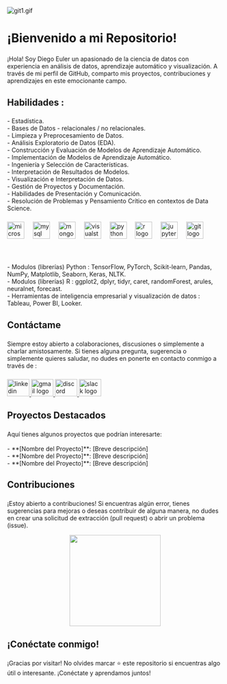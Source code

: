 ![git1.gif](https://github.com/Euler81/Euler81/blob/main/git1.gif)



<h1 align="left">¡Bienvenido a mi Repositorio!</h1>

###

<p align="left">¡Hola! Soy Diego Euler un apasionado de la ciencia de datos con experiencia en análisis de datos, aprendizaje automático y visualización. A través de mi perfil de GitHub, comparto mis proyectos, contribuciones y aprendizajes en este emocionante campo.</p>

###

<h2 align="left">Habilidades :</h2>

###

<p align="left">- Estadística.<br>- Bases de Datos - relacionales / no relacionales.<br>- Limpieza y Preprocesamiento de Datos.<br>- Análisis Exploratorio de Datos (EDA).<br>- Construcción y Evaluación de Modelos de Aprendizaje Automático.<br>- Implementación de Modelos de Aprendizaje Automático.<br>- Ingeniería y Selección de Características.<br>- Interpretación de Resultados de Modelos.<br>- Visualización e Interpretación de Datos.<br>- Gestión de Proyectos y Documentación.<br>- Habilidades de Presentación y Comunicación.<br>- Resolución de Problemas y Pensamiento Crítico en contextos de Data Science.</p>

###

<div align="left">
  <img src="https://cdn.jsdelivr.net/gh/devicons/devicon/icons/microsoftsqlserver/microsoftsqlserver-plain.svg" height="40" alt="microsoftsqlserver logo"  />
  <img width="12" />
  <img src="https://cdn.jsdelivr.net/gh/devicons/devicon/icons/mysql/mysql-original.svg" height="40" alt="mysql logo"  />
  <img width="12" />
  <img src="https://cdn.jsdelivr.net/gh/devicons/devicon/icons/mongodb/mongodb-original.svg" height="40" alt="mongodb logo"  />
  <img width="12" />
  <img src="https://cdn.jsdelivr.net/gh/devicons/devicon/icons/visualstudio/visualstudio-plain.svg" height="40" alt="visualstudio logo"  />
  <img width="12" />
  <img src="https://cdn.jsdelivr.net/gh/devicons/devicon/icons/python/python-original.svg" height="40" alt="python logo"  />
  <img width="12" />
  <img src="https://cdn.jsdelivr.net/gh/devicons/devicon/icons/r/r-original.svg" height="40" alt="r logo"  />
  <img width="12" />
  <img src="https://cdn.jsdelivr.net/gh/devicons/devicon/icons/jupyter/jupyter-original.svg" height="40" alt="jupyter logo"  />
  <img width="12" />
  <img src="https://cdn.jsdelivr.net/gh/devicons/devicon/icons/git/git-original.svg" height="40" alt="git logo"  />
</div>

###






<br clear="both">

<p align="left">- Modulos (librerías) Python : TensorFlow, PyTorch, Scikit-learn, Pandas, NumPy, Matplotlib, Seaborn, Keras, NLTK.<br>- Modulos (librerías) R : ggplot2, dplyr, tidyr, caret, randomForest, arules, neuralnet, forecast.<br>- Herramientas de inteligencia empresarial y visualización de datos : Tableau, Power BI, Looker.</p>





###

<h2 align="left">Contáctame</h2>

###

<p align="left">Siempre estoy abierto a colaboraciones, discusiones o simplemente a charlar amistosamente. Si tienes alguna pregunta, sugerencia o simplemente quieres saludar, no dudes en ponerte en contacto conmigo a través de :</p>

###

<div align="left">
  <a href="https://www.linkedin.com/in/diego-eduardo-euler-4546651ba/" target="_blank">
    <img src="https://raw.githubusercontent.com/maurodesouza/profile-readme-generator/master/src/assets/icons/social/linkedin/default.svg" width="52" height="40" alt="linkedin logo"  />
  </a>
 <a href="mailto:Diegoeuler@gmail.com">
    <img src="https://raw.githubusercontent.com/maurodesouza/profile-readme-generator/master/src/assets/icons/social/gmail/default.svg" width="52" height="40" alt="gmail logo"  />
  </a>
  <a href="https://discordapp.com/users/982415514389327883">
    <img src="https://raw.githubusercontent.com/maurodesouza/profile-readme-generator/master/src/assets/icons/social/discord/default.svg" width="52" height="40" alt="discord logo"  />
  </a>
  <img src="https://raw.githubusercontent.com/maurodesouza/profile-readme-generator/master/src/assets/icons/social/slack/default.svg" width="52" height="40" alt="slack logo"  />
</div>


###

<h2 align="left">Proyectos Destacados</h2>

###

<p align="left">Aquí tienes algunos proyectos que podrían interesarte:<br><br>- **[Nombre del Proyecto]**: [Breve descripción]<br>- **[Nombre del Proyecto]**: [Breve descripción]<br>- **[Nombre del Proyecto]**: [Breve descripción]</p>

###

###

<h2 align="left">Contribuciones</h2>

###

<p align="left">¡Estoy abierto a contribuciones! Si encuentras algún error, tienes sugerencias para mejoras o deseas contribuir de alguna manera, no dudes en crear una solicitud de extracción (pull request) o abrir un problema (issue).</p>

<div align="center">
  <img height="213" src="https://github.com/Euler81/Euler81/blob/main/HACKER.gif"  />
</div>

###

<h2 align="left">¡Conéctate conmigo!</h2>

###

<p align="left">¡Gracias por visitar! No olvides marcar ⭐ este repositorio si encuentras algo útil o interesante. ¡Conéctate y aprendamos juntos!</p>

###




